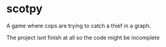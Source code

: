# scotpy
A game where cops are trying to catch a thief in a graph.

The project isnt finish at all so the code might be incomplete
